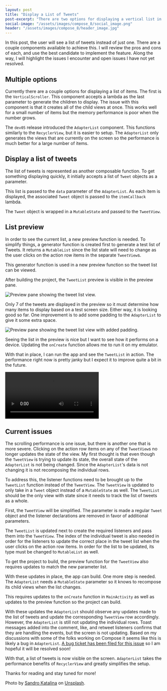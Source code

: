 ```yaml
---
layout: post
title: "Display a List of Tweets"
post-excerpt: "There are two options for displaying a vertical list in Compose but each serves a different purpose. This post explores using AdapterList to show a list of Tweets."
social-image: "/assets/images/compose_8/social_image.png"
header: "/assets/images/compose_8/header_image.jpg"
---
```


In this post, the user will see a list of tweets instead of just one. There are a couple components available to achieve this. I will review the pros and cons of each, and use the best candidate to implement the feature. Along the way, I will highlight the issues I encounter and open issues I have not yet resolved.

## Multiple options

Currently there are a couple options for displaying a list of items. The first is the `VerticalScroller`. This component accepts a lambda as the last parameter to generate the children to display. The issue with this component is that it creates all of the child views at once. This works well for a small number of items but the memory performance is poor when the number grows.

The `dev05` release introduced the `AdapterList` component. This functions similarly to the `RecyclerView`, but it is easier to setup. The `AdapterList` only generates the views that are currently on the screen so the performance is much better for a large number of items.

## Display a list of tweets

The list of tweets is represented as another composable function. To get something displaying quickly, it initially accepts a list of `Tweet` objects as a parameter.

<script src="https://gist.github.com/BrianGardnerAtl/ad09d795ab399b2278127fbd174ed857.js"></script>

This list is passed to the `data` parameter of the `AdapterList`. As each item is displayed, the associated `Tweet` object is passed to the `itemCallback` lambda.

<script src="https://gist.github.com/BrianGardnerAtl/88fa83142735b69b8adfdc80e49769bf.js"></script>

The `Tweet` object is wrapped in a `MutableState` and passed to the `TweetView`.

<script src="https://gist.github.com/BrianGardnerAtl/b7aaff469c24b21fb9623e23b904d7bf.js"></script>

## List preview

In order to see the current list, a new preview function is needed. To simplify things, a generator function is created first to generate a test list of Tweets. It returns a `MutableList` since the list state will need to change as the user clicks on the action row items in the separate `TweetView`s.

<script src="https://gist.github.com/BrianGardnerAtl/a09b30b23a769224a6c8913b74029d48.js"></script>

This generator function is used in a new preview function so the tweet list can be viewed.

<script src="https://gist.github.com/BrianGardnerAtl/a8ece4ff0e30e95cdc9f5aed61d34113.js"></script>

After building the project, the `TweetList` preview is visible in the preview pane.

<div class="center-screenshot">
    <img class="post-device-screenshot" src="/assets/images/compose_8/tweet_list_preview.png" alt="Preview pane showing the tweet list view."/>
</div>

Only 7 of the tweets are displayed in the preview so it must determine how many items to display based on a test screen size. Either way, it is looking good so far. One improvement is to add some padding to the `AdapterList` to give it some extra space.

<script src="https://gist.github.com/BrianGardnerAtl/7fdded9e1e92017103bb2a948d386d85.js"></script>

<div class="center-screenshot">
    <img class="post-device-screenshot" src="/assets/images/compose_8/tweet_list_with_padding.png" alt="Preview pane showing the tweet list view with added padding."/>
</div>

Seeing the list in the preview is nice but I want to see how it performs on a device. Updating the `onCreate` function allows me to run it on my emulator.

<script src="https://gist.github.com/BrianGardnerAtl/986c1ac1808a1a31e2d56ff129235515.js"></script>

With that in place, I can run the app and see the `TweetList` in action. The performance right now is pretty janky but I expect it to improve quite a bit in the future.

<div class="center-screenshot">
    <video class="post-emulator-recording" controls preload="auto">
        <source src="/assets/images/compose_8/tweet_list_performance.webm" type="video/webm">
        Emulator screen recording of the tweet list scrolling performance.
    </video>
</div>

## Current issues

The scrolling performance is one issue, but there is another one that is more severe. Clicking on the action row items on any of the `TweetView`s no longer updates the state of the view. My first thought is that even though the `TweetView` is trying to update its state, the overall state of the `AdapterList` is not being changed. Since the `AdapterList`'s data is not changing it is not recomposing the individual rows.

To address this, the listener functions need to be brought up to the `TweetList` function instead of the `TweetView`. The `TweetView` is updated to only take in a `Tweet` object instead of a `MutableState` as well. The `TweetList` should be the only view with state since it needs to track the list of tweets as a whole.

First, the `TweetView` will be simplified. The parameter is made a regular `Tweet` object and the listener declarations are removed in favor of additional parameters.

<script src="https://gist.github.com/BrianGardnerAtl/e89b1395dff1146fcd6dde468fa3ce9e.js"></script>

The `TweetList` is updated next to create the required listeners and pass them into the `TweetView`. The index of the individual tweet is also needed in order for the listeners to update the correct place in the tweet list when the user clicks on the action row items. In order for the list to be updated, its type must be changed to `MutableList` as well.

<script src="https://gist.github.com/BrianGardnerAtl/c41ea533cd97480a643f640876b9a68d.js"></script>

To get the project to build, the preview function for the `TweetView` also requires updates to match the new parameter list.

<script src="https://gist.github.com/BrianGardnerAtl/e2acef05381c8143720839af46a426ca.js"></script>

With these updates in place, the app can build. One more step is needed. The `AdapterList` needs a `MutableState` parameter so it knows to recompose its child views when the list changes.

<script src="https://gist.github.com/BrianGardnerAtl/273cf5137a04a820a877b39d15847889.js"></script>

This requires updates to the `onCreate` function in `MainActivity` as well as updates to the preview function so the project can build.

<script src="https://gist.github.com/BrianGardnerAtl/808fbdbc1595771746c90384ee2119d6.js"></script>

<script src="https://gist.github.com/BrianGardnerAtl/294e571f16e2ef5a9b6bf665fc6762af.js"></script>

With these updates the `AdapterList` should observe any updates made to the list of tweets and update the corresponding `TweetView` row accordingly. However, the `AdapterList` is still not updating the individual rows. Toast messages added into the comment, like, and retweet listeners confirms that they are handling the events, but the screen is not updating. Based on my discussions with some of the folks working on Compose it seems like this is likely a bug in `AdapterList`. [A bug ticket has been filed for this issue](https://issuetracker.google.com/u/0/issues/151860426) so I am hopeful it will be resolved soon!

With that, a list of tweets is now visible on the screen. `AdapterList` takes the performance benefits of `RecyclerView` and greatly simplifies the setup.

Thanks for reading and stay tuned for more!

Photo by [Sandro Katalina](https://unsplash.com/@sandrokatalina) on [Unsplash](https://unsplash.com).
